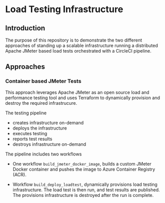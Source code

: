 # Load Testing Infrastructure

## Introduction

The purpose of this repository is to demonstrate the two different approaches of standing up a scalable
infrastructure running a distributed Apache JMeter based load tests orchestrated with a CircleCI pipeline.

## Approaches

### Container based JMeter Tests

This approach leverages Apache JMeter as an open source load and performance testing tool and uses Terraform to dynamically provision and destroy the required infrastrucure.

The testing pipeline

- creates infrastructure on-demand
- deploys the infrastructure
- executes testing
- reports test results
- destroys infrastructure on-demand

The pipeline includes two workflows

- One workflow `build_jmeter_docker_image`, builds a custom JMeter Docker container and pushes the image to Azure Container Registry (ACR).

- Workflow `build_deploy_loadtest`, dynamically provisions load testing infrastructure. The load test is then run, and test results are published. The provisions infrastructure is destroyed after the run is complete.

